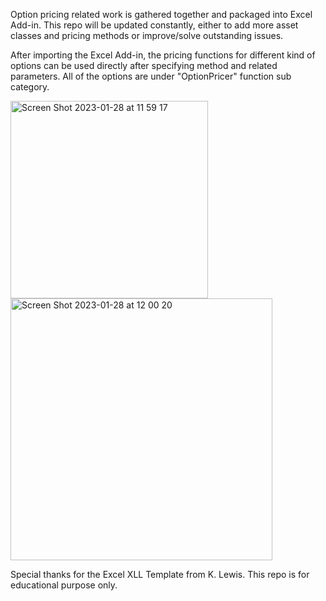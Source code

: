 Option pricing related work is gathered together and packaged into Excel Add-in. This repo will be updated constantly, either to add more asset classes and pricing methods or improve/solve outstanding issues. 

After importing the Excel Add-in, the pricing functions for different kind of options can be used directly after specifying method and related parameters. All of the options are under "OptionPricer" function sub category.

<img width="315.5" alt="Screen Shot 2023-01-28 at 11 59 17" src="https://user-images.githubusercontent.com/51311870/215291103-e8a91895-b59f-4f3d-886e-fcd5b1b1350c.png">  <img width="419" alt="Screen Shot 2023-01-28 at 12 00 20" src="https://user-images.githubusercontent.com/51311870/215291202-681561a1-d327-4ace-ad5d-6276febd27ec.png">



Special thanks for the Excel XLL Template from K. Lewis. This repo is for educational purpose only. 

